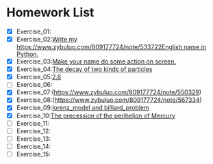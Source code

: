 # Homework List
- [x] Exercise_01:
- [x] Exercise_02:[Write my https://www.zybuluo.com/809177724/note/533722English name in Python.](https://www.zybuluo.com/WHUmz/note/504983)
- [x] Exercise_03:[Make your name do some action on screen.](https://www.zybuluo.com/809177724/note/513067)
- [x] Exercise_04:[The decay of two kinds of particles]( https://www.zybuluo.com/809177724/note/525915)
- [x] Exercise_05:[2.6](https://www.zybuluo.com/809177724/note/533722)
- [ ] Exercise_06:
- [x] Exercise_07:(https://www.zybuluo.com/809177724/note/550329)
- [x] Exercise_08:(https://www.zybuluo.com/809177724/note/567334)
- [x] Exercise_09:[lorenz_model and billiard_problem](https://www.zybuluo.com/809177724/note/574871)
- [x] Exercise_10:[The precession of the perihelion of Mercury](http://www.jianshu.com/p/ed38685e5386)
- [ ] Exercise_11:
- [ ] Exercise_12:
- [ ] Exercise_13:
- [ ] Exercise_14:
- [ ] Exercise_15:
